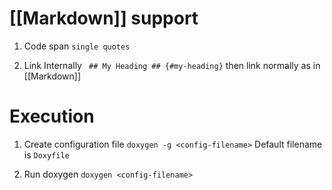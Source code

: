 # [[Markdown]] support
1. Code span 
`single quotes` 

2. Link Internally 
``` ## My Heading ## {#my-heading}```
then link normally as in [[Markdown]]

# Execution 
1. Create configuration file 
```doxygen -g <config-filename>```
Default filename is `Doxyfile`

2. Run doxygen 
```doxygen <config-filename>```

